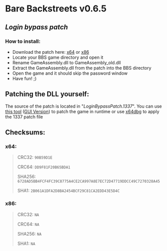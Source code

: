 # Bare Backstreets v0.6.5
## _Login bypass patch_

### How to install:

- Download the patch here: [x64](https://github.com/OpenYiffGames/BareBackstreets/releases/download/v0.6.7/LoginBypassPatch-x64.zip) or [x86]()
- Locate your BBS game directory and open it
- Rename GameAssembly.dll to GameAssembly_old.dll
- Extract the GameAssembly.dll from the patch into the BBS directory
- Open the game and it should skip the password window
- Have fun! ;)

## Patching the DLL yourself:
The source of the patch is located in "_LoginBypassPatch.1337_". You can use [this tool](https://github.com/chausner/1337patch) ([GUI Version](https://github.com/Deltafox79/Win_1337_Apply_Patch)) to patch the game in runtime or use [x64dbg](https://github.com/x64dbg/x64dbg) to apply the 1337 patch file

## Checksums:
### x64:
> CRC32: ```90B59D1E```
> 
> CRC64: ```DD9F81F20B65BDA1```
>
> SHA256: ```6728AD5BB4FCF4FC39C8775A4CE2CA997A8E7EC72D47719DDCC49C7270328A45```
> 
> SHA1: ```2B061A1DFA2D8BA2454BCF29C81CA2EDD43E5D4C```

### x86:
> CRC32: ```NA```
> 
> CRC64: ```NA```
>
> SHA256: ```NA```
> 
> SHA1: ```NA```